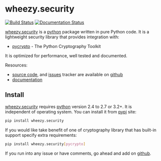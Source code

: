# wheezy.security

[![Build Status](https://travis-ci.org/akornatskyy/wheezy.security.svg?branch=master)](https://travis-ci.org/akornatskyy/wheezy.security)
[![Documentation Status](https://readthedocs.org/projects/wheezysecurity/badge/?version=latest)](https://wheezysecurity.readthedocs.io/en/latest/?badge=latest)

[wheezy.security](https://pypi.org/project/wheezy.security/) is a
[python](http://www.python.org) package written in pure Python code. It
is a lightweight security library that provides integration with:

- [pycrypto](https://www.dlitz.net/software/pycrypto) - The Python
  Cryptography Toolkit

It is optimized for performance, well tested and documented.

Resources:

- [source code](https://github.com/akornatskyy/wheezy.security),
  and [issues](https://github.com/akornatskyy/wheezy.security/issues)
  tracker are available on
  [github](https://github.com/akornatskyy/wheezy.security)
- [documentation](http://readthedocs.org/builds/wheezysecurity)

## Install

[wheezy.security](https://pypi.org/project/wheezy.security/) requires
[python](http://www.python.org) version 2.4 to 2.7 or 3.2+. It is
independent of operating system. You can install it from
[pypi](https://pypi.org/project/wheezy.security/) site:

```sh
pip install wheezy.security
```

If you would like take benefit of one of cryptography library that has
built-in support specify extra requirements:

```sh
pip install wheezy.security[pycrypto]
```

If you run into any issue or have comments, go ahead and add on
[github](https://github.com/akornatskyy/wheezy.security).
